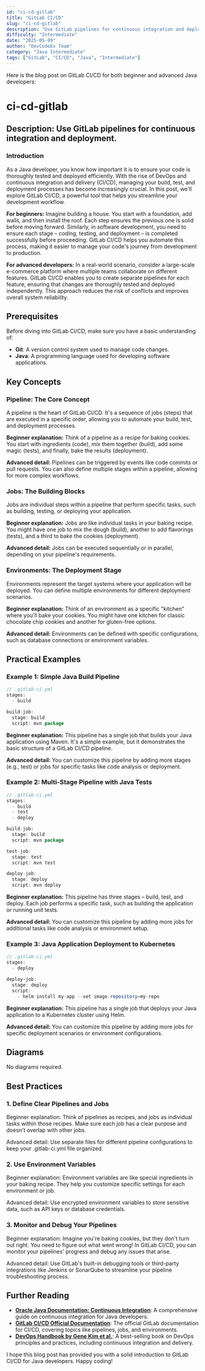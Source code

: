 ```yaml
---
id: "ci-cd-gitlab"
title: "GitLab CI/CD"
slug: "ci-cd-gitlab"
description: "Use GitLab pipelines for continuous integration and deployment."
difficulty: "Intermediate"
date: "2025-05-09"
author: "DevCodeEx Team"
category: "Java Intermediate"
tags: ["GitLab", "CI/CD", "Java", "Intermediate"]
---
```


Here is the blog post on GitLab CI/CD for both beginner and advanced Java developers:

# ci-cd-gitlab
## Description: Use GitLab pipelines for continuous integration and deployment.

### Introduction

As a Java developer, you know how important it is to ensure your code is thoroughly tested and deployed efficiently. With the rise of DevOps and continuous integration and delivery (CI/CD), managing your build, test, and deployment processes has become increasingly crucial. In this post, we'll explore GitLab CI/CD, a powerful tool that helps you streamline your development workflow.

**For beginners:** Imagine building a house. You start with a foundation, add walls, and then install the roof. Each step ensures the previous one is solid before moving forward. Similarly, in software development, you need to ensure each stage – coding, testing, and deployment – is completed successfully before proceeding. GitLab CI/CD helps you automate this process, making it easier to manage your code's journey from development to production.

**For advanced developers:** In a real-world scenario, consider a large-scale e-commerce platform where multiple teams collaborate on different features. GitLab CI/CD enables you to create separate pipelines for each feature, ensuring that changes are thoroughly tested and deployed independently. This approach reduces the risk of conflicts and improves overall system reliability.

## Prerequisites

Before diving into GitLab CI/CD, make sure you have a basic understanding of:

* **Git**: A version control system used to manage code changes.
* **Java**: A programming language used for developing software applications.

## Key Concepts

### Pipeline: The Core Concept

A pipeline is the heart of GitLab CI/CD. It's a sequence of jobs (steps) that are executed in a specific order, allowing you to automate your build, test, and deployment processes.

**Beginner explanation:** Think of a pipeline as a recipe for baking cookies. You start with ingredients (code), mix them together (build), add some magic (tests), and finally, bake the results (deployment).

**Advanced detail:** Pipelines can be triggered by events like code commits or pull requests. You can also define multiple stages within a pipeline, allowing for more complex workflows.

### Jobs: The Building Blocks

Jobs are individual steps within a pipeline that perform specific tasks, such as building, testing, or deploying your application.

**Beginner explanation:** Jobs are like individual tasks in your baking recipe. You might have one job to mix the dough (build), another to add flavorings (tests), and a third to bake the cookies (deployment).

**Advanced detail:** Jobs can be executed sequentially or in parallel, depending on your pipeline's requirements.

### Environments: The Deployment Stage

Environments represent the target systems where your application will be deployed. You can define multiple environments for different deployment scenarios.

**Beginner explanation:** Think of an environment as a specific "kitchen" where you'll bake your cookies. You might have one kitchen for classic chocolate chip cookies and another for gluten-free options.

**Advanced detail:** Environments can be defined with specific configurations, such as database connections or environment variables.

## Practical Examples

### Example 1: Simple Java Build Pipeline

```java
// .gitlab-ci.yml
stages:
  - build

build-job:
  stage: build
  script: mvn package
```

**Beginner explanation:** This pipeline has a single job that builds your Java application using Maven. It's a simple example, but it demonstrates the basic structure of a GitLab CI/CD pipeline.

**Advanced detail:** You can customize this pipeline by adding more stages (e.g., test) or jobs for specific tasks like code analysis or deployment.

### Example 2: Multi-Stage Pipeline with Java Tests

```java
// .gitlab-ci.yml
stages:
  - build
  - test
  - deploy

build-job:
  stage: build
  script: mvn package

test-job:
  stage: test
  script: mvn test

deploy-job:
  stage: deploy
  script: mvn deploy
```

**Beginner explanation:** This pipeline has three stages – build, test, and deploy. Each job performs a specific task, such as building the application or running unit tests.

**Advanced detail:** You can customize this pipeline by adding more jobs for additional tasks like code analysis or environment setup.

### Example 3: Java Application Deployment to Kubernetes

```java
// .gitlab-ci.yml
stages:
  - deploy

deploy-job:
  stage: deploy
  script:
    - helm install my-app --set image.repository=my-repo
```

**Beginner explanation:** This pipeline has a single job that deploys your Java application to a Kubernetes cluster using Helm.

**Advanced detail:** You can customize this pipeline by adding more jobs for specific deployment scenarios or environment configurations.

## Diagrams

No diagrams required.

## Best Practices

### 1. Define Clear Pipelines and Jobs

Beginner explanation: Think of pipelines as recipes, and jobs as individual tasks within those recipes. Make sure each job has a clear purpose and doesn't overlap with other jobs.

Advanced detail: Use separate files for different pipeline configurations to keep your .gitlab-ci.yml file organized.

### 2. Use Environment Variables

Beginner explanation: Environment variables are like special ingredients in your baking recipe. They help you customize specific settings for each environment or job.

Advanced detail: Use encrypted environment variables to store sensitive data, such as API keys or database credentials.

### 3. Monitor and Debug Your Pipelines

Beginner explanation: Imagine you're baking cookies, but they don't turn out right. You need to figure out what went wrong! In GitLab CI/CD, you can monitor your pipelines' progress and debug any issues that arise.

Advanced detail: Use GitLab's built-in debugging tools or third-party integrations like Jenkins or SonarQube to streamline your pipeline troubleshooting process.

## Further Reading

* **[Oracle Java Documentation: Continuous Integration](https://docs.oracle.com/javase/8/docs/technotes/guides/cicd/integration.html)**: A comprehensive guide on continuous integration for Java developers.
* **[GitLab CI/CD Official Documentation](https://docs.gitlab.com/ee/ci/index.html)**: The official GitLab documentation for CI/CD, covering topics like pipelines, jobs, and environments.
* **[DevOps Handbook by Gene Kim et al.](https://www.amazon.com/Devops-Handbook-Gene-Kim/dp/0987222509)**: A best-selling book on DevOps principles and practices, including continuous integration and delivery.

I hope this blog post has provided you with a solid introduction to GitLab CI/CD for Java developers. Happy coding!